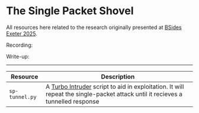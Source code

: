 # The Single Packet Shovel

All resources here related to the research originally presented at [BSides Exeter 2025](https://bsidesexeter.co.uk/). 

Recording: 

Write-up: 

---

|Resource|Description|
|-|-|
|`sp-tunnel.py`|A [Turbo Intruder](https://github.com/PortSwigger/turbo-intruder) script to aid in exploitation. It will repeat the single-packet attack until it recieves a tunnelled response| 


